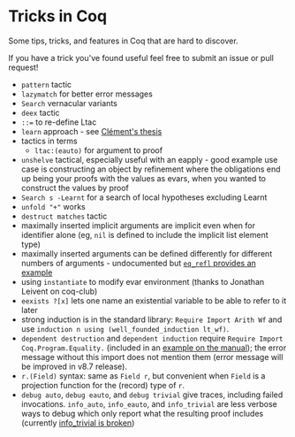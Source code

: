 # Tricks in Coq

Some tips, tricks, and features in Coq that are hard to discover.

If you have a trick you've found useful feel free to submit an issue or pull request!

* `pattern` tactic
* `lazymatch` for better error messages
* `Search` vernacular variants
* `deex` tactic
* `::=` to re-define Ltac
* `learn` approach - see [Clément's thesis](http://pit-claudel.fr/clement/MSc/#org036d20e)
* tactics in terms
  * `ltac:(eauto)` for argument to proof
* `unshelve` tactical, especially useful with an eapply - good example use case is constructing an object by refinement where the obligations end up being your proofs with the values as evars, when you wanted to construct the values by proof
* `Search s -Learnt` for a search of local hypotheses excluding Learnt
* `unfold "+"` works
* `destruct matches` tactic
* maximally inserted implicit arguments are implicit even when for identifier alone (eg, `nil` is defined to include the implicit list element type)
* maximally inserted arguments can be defined differently for different numbers of arguments - undocumented but [`eq_refl` provides an example](https://github.com/coq/coq/blob/trunk/theories/Init/Logic.v#L310)
* using `instantiate` to modify evar environment (thanks to Jonathan Leivent on coq-club)
* `eexists ?[x]` lets one name an existential variable to be able to refer to it later
* strong induction is in the standard library: `Require Import Arith Wf` and use `induction n using (well_founded_induction lt_wf)`.
* `dependent destruction` and `dependent induction` require `Require Import Coq.Program.Equality.` (included in an [example on the manual](https://coq.inria.fr/refman/Reference-Manual012.html#dependent-induction-example)); the error message without this import does not mention them (error message will be improved in v8.7 release).
* `r.(Field)` syntax: same as `Field r`, but convenient when `Field` is a projection function for the (record) type of `r`.
* `debug auto`, `debug eauto`, and `debug trivial` give traces, including failed invocations. `info_auto`, `info_eauto`, and `info_trivial` are less verbose ways to debug which only report what the resulting proof includes (currently [info\_trivial is broken](https://coq.inria.fr/bugs/show_bug.cgi?id=5741))
